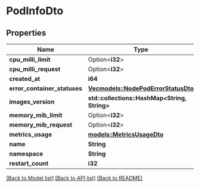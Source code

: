 # PodInfoDto

## Properties

Name | Type | Description | Notes
------------ | ------------- | ------------- | -------------
**cpu_milli_limit** | Option<**i32**> |  | [optional]
**cpu_milli_request** | Option<**i32**> |  | [optional]
**created_at** | **i64** |  | 
**error_container_statuses** | [**Vec<models::NodePodErrorStatusDto>**](NodePodErrorStatusDto.md) |  | 
**images_version** | **std::collections::HashMap<String, String>** |  | 
**memory_mib_limit** | Option<**i32**> |  | [optional]
**memory_mib_request** | Option<**i32**> |  | [optional]
**metrics_usage** | [**models::MetricsUsageDto**](MetricsUsageDto.md) |  | 
**name** | **String** |  | 
**namespace** | **String** |  | 
**restart_count** | **i32** |  | 

[[Back to Model list]](../README.md#documentation-for-models) [[Back to API list]](../README.md#documentation-for-api-endpoints) [[Back to README]](../README.md)


